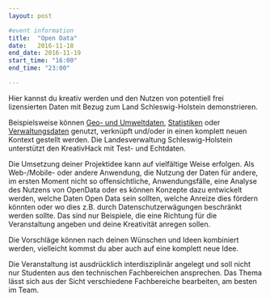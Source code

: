 ```yaml
---
layout: post

#event information
title:  "Open Data"
date:   2016-11-18
end_date: 2016-11-19
start_time: "16:00"
end_time: "23:00"

---
```


Hier kannst du kreativ werden und den Nutzen von potentiell frei lizensierten Daten mit Bezug zum Land Schleswig-Holstein demonstrieren.

Beispielsweise können [Geo- und Umweltdaten](http://portal.digitaleratlasnord.de/), [Statistiken](http://www.statistik-nord.de/) oder [Verwaltungsdaten](https://www.govdata.de/) genutzt, verknüpft und/oder in einen komplett neuen Kontext gestellt werden. Die Landesverwaltung Schleswig-Holstein unterstützt den KreativHack mit Test- und Echtdaten.

Die Umsetzung deiner Projektidee kann auf vielfältige Weise erfolgen. Als Web-/Mobile- oder andere Anwendung, die Nutzung der Daten für andere, im ersten Moment nicht so offensichtliche, Anwendungsfälle, eine Analyse des Nutzens von OpenData oder es können Konzepte dazu entwickelt werden, welche Daten Open Data sein sollten, welche Anreize dies fördern könnten oder wo dies z.B. durch Datenschutzerwägungen beschränkt werden sollte. Das sind nur Beispiele, die eine Richtung für die Veranstaltung angeben und deine Kreativität anregen sollen.

Die Vorschläge können nach deinen Wünschen und Ideen kombiniert werden, vielleicht kommst du aber auch auf eine komplett neue Idee.

Die Veranstaltung ist ausdrücklich interdisziplinär angelegt und soll nicht nur Studenten aus den technischen Fachbereichen ansprechen. Das Thema lässt sich aus der Sicht verschiedene Fachbereiche bearbeiten, am besten im Team.
